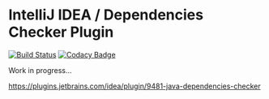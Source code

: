 # IntelliJ IDEA / Dependencies Checker Plugin
[![Build Status](https://travis-ci.org/miche-atucha/deps-checker.svg?branch=master)](https://travis-ci.org/miche-atucha/deps-checker) [![Codacy Badge](https://api.codacy.com/project/badge/Grade/ec136416a2264432b1f60651c58ef0e3)](https://www.codacy.com/app/miche-atucha/deps-checker?utm_source=github.com&amp;utm_medium=referral&amp;utm_content=miche-atucha/deps-checker&amp;utm_campaign=Badge_Grade)

Work in progress...

https://plugins.jetbrains.com/idea/plugin/9481-java-dependencies-checker
